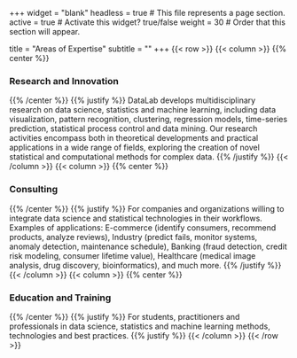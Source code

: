 +++
widget = "blank"
headless = true  # This file represents a page section.
active = true  # Activate this widget? true/false
weight = 30  # Order that this section will appear.

title = "Areas of Expertise"
subtitle = ""
+++
{{< row >}}
{{< column >}}
{{% center %}}
### Research and Innovation
{{% /center %}}
{{% justify %}}
DataLab develops multidisciplinary research on data science, statistics and machine learning, including data visualization, pattern recognition, clustering, regression models, time-series prediction, statistical process control and data mining. Our research activities encompass both in theoretical developments and practical applications in a wide range of fields, exploring the creation of novel statistical and computational methods for complex data.
{{% /justify %}}
{{< /column >}}
{{< column >}}
{{% center %}}
### Consulting
{{% /center %}}
{{% justify %}}
For companies and organizations willing to integrate data science and statistical technologies in their workflows. Examples of applications: E-commerce (identify consumers, recommend products, analyze reviews), Industry (predict fails, monitor systems, anomaly detection, maintenance schedule), Banking (fraud detection, credit risk modeling, consumer lifetime value), Healthcare (medical image analysis, drug discovery, bioinformatics), and much more.
{{% /justify %}}
{{< /column >}}
{{< column >}}
{{% center %}}
### Education and Training
{{% /center %}}
{{% justify %}}
For students, practitioners and professionals in data science, statistics and machine learning methods, technologies and best practices.
{{% justify %}}
{{< /column >}}
{{< /row >}}
